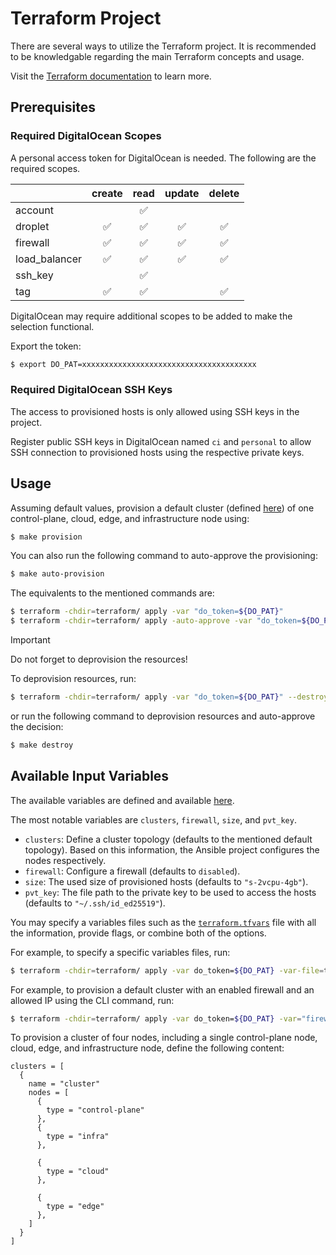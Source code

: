 
# Terraform Project

There are several ways to utilize the Terraform project. It is recommended to be knowledgable
regarding the main Terraform concepts and usage.

Visit the [Terraform documentation](https://developer.hashicorp.com/terraform) to learn more.

## Prerequisites

### Required DigitalOcean Scopes

A personal access token for DigitalOcean is needed. The following are the required scopes.

|               | create | read | update | delete |
|---------------|:------:|:----:|:------:|:------:|
| account       |        |   ✅  |        |        |
| droplet       |    ✅   |   ✅  |    ✅   |    ✅   |
| firewall      |    ✅   |   ✅  |    ✅   |    ✅   |
| load_balancer |    ✅   |   ✅  |    ✅   |    ✅   |
| ssh_key       |        |   ✅  |        |        |
| tag           |    ✅   |   ✅  |       |    ✅   |

DigitalOcean may require additional scopes to be added to make the selection functional.

Export the token:

```sh
$ export DO_PAT=xxxxxxxxxxxxxxxxxxxxxxxxxxxxxxxxxxxxxxx
```

### Required DigitalOcean SSH Keys

The access to provisioned hosts is only allowed using SSH keys in the project.

Register public SSH keys in DigitalOcean named `ci` and `personal` to allow SSH connection
to provisioned hosts using the respective private keys.

## Usage

Assuming default values, provision a default cluster (defined [here](../terraform/terraform.tfvars)) of one control-plane, cloud, edge, and infrastructure node using:

```sh
$ make provision
```

You can also run the following command to auto-approve the provisioning:

```sh
$ make auto-provision
```

The equivalents to the mentioned commands are:

```sh
$ terraform -chdir=terraform/ apply -var "do_token=${DO_PAT}"
$ terraform -chdir=terraform/ apply -auto-approve -var "do_token=${DO_PAT}"
```

> [!IMPORTANT]  
> Do not forget to deprovision the resources!

To deprovision resources, run:

```sh
$ terraform -chdir=terraform/ apply -var "do_token=${DO_PAT}" --destroy
```

or run the following command to deprovision resources and auto-approve the decision:

```sh
$ make destroy
```

## Available Input Variables

The available variables are defined and available [here](../terraform/variables.tf).

The most notable variables are `clusters`, `firewall`, `size`, and `pvt_key`.

- `clusters`: Define a cluster topology (defaults to the mentioned default topology).
Based on this information, the Ansible project configures the nodes respectively.
- `firewall`: Configure a firewall (defaults to `disabled`).
- `size`: The used size of provisioned hosts (defaults to `"s-2vcpu-4gb"`).
- `pvt_key`: The file path to the private key to be used to access the hosts (defaults to `"~/.ssh/id_ed25519"`).

You may specify a variables files such as the [`terraform.tfvars`](../terraform/terraform.tfvars) file with all the information, provide flags, or combine both of the options.

For example, to specify a specific variables files, run:

```sh
$ terraform -chdir=terraform/ apply -var do_token=${DO_PAT} -var-file=terraform_large_cluster.tfvars
```

For example, to provision a default cluster with an enabled firewall and an allowed IP using the CLI command, run:

```sh
$ terraform -chdir=terraform/ apply -var do_token=${DO_PAT} -var="firewall={\"enabled\"=true,\"allowed_ip\":\"${PUBLIC_IP}\"}"
```

To provision a cluster of four nodes, including a single control-plane node, cloud, edge, 
and infrastructure node, define the following content:

```shell
clusters = [
  {
    name = "cluster"
    nodes = [
      {
        type = "control-plane"
      },
      {
        type = "infra"
      },

      {
        type = "cloud"
      },

      {
        type = "edge"
      },
    ]
  }
]
```
